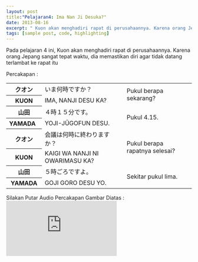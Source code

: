 ```yaml
---
layout: post
title:"Pelajaran4: Ima Nan Ji Desuka?"
date: 2013-08-16
excerpt: " Kuon akan menghadiri rapat di perusahaannya. Karena orang Jepang sangat tepat waktu, dia memastikan diri agar tidak datang terlambat ke rapat itu"
tags: [sample post, code, highlighting]
---
```

Pada pelajaran 4 ini, Kuon akan menghadiri rapat di perusahaannya. Karena orang Jepang sangat tepat waktu, dia memastikan diri agar tidak datang terlambat ke rapat itu

Percakapan :
<table border="0" cellpadding="0" cellspacing="0">
  <tbody>
    <tr>
      <th>&#12463;&#12458;&#12531;</th>
      <td>&#12356;&#12414;&#20309;&#26178;&#12391;&#12377;&#12363;&#65311;</td>
      <td rowspan="2">Pukul berapa sekarang?</td>
    </tr>
    <tr>
      <th>KUON</th>
      <td>IMA, NANJI DESU KA?</td>
    </tr>
    <tr>
      <th>&#23665;&#30000;</th>
      <td>&#65300;&#26178;&#65297;&#65301;&#20998;&#12391;&#12377;&#12290;</td>
      <td rowspan="2">Pukul 4.15.</td>
    </tr>
    <tr>
      <th>YAMADA&nbsp;&nbsp; </th>
      <td>YOJI-J&Ucirc;GOFUN DESU.</td>
    </tr>
    <tr>
      <th>&#12463;&#12458;&#12531;</th>
      <td>&#20250;&#35696;&#12399;&#20309;&#26178;&#12395;&#32066;&#12431;&#12426;&#12414;&#12377;&#12363;&#65311;</td>
      <td rowspan="2">Pukul berapa rapatnya selesai?</td>
    </tr>
    <tr>
      <th>KUON</th>
      <td>KAIGI WA NANJI NI OWARIMASU KA?</td>
    </tr>
    <tr>
      <th>&#23665;&#30000;</th>
      <td>&#65301;&#26178;&#12372;&#12429;&#12391;&#12377;&#12424;&#12290;</td>
      <td rowspan="2">Sekitar pukul lima.</td>
    </tr>
    <tr>
      <th>YAMADA</th>
      <td>GOJI GORO DESU YO.</td>
    </tr>
  </tbody>
</table>
Silakan Putar Audio Percakapan Gambar Diatas :
<iframe src="https://kuuma95.github.io/Lesson4_8bit.ogg" frameborder="0"> </iframe>
